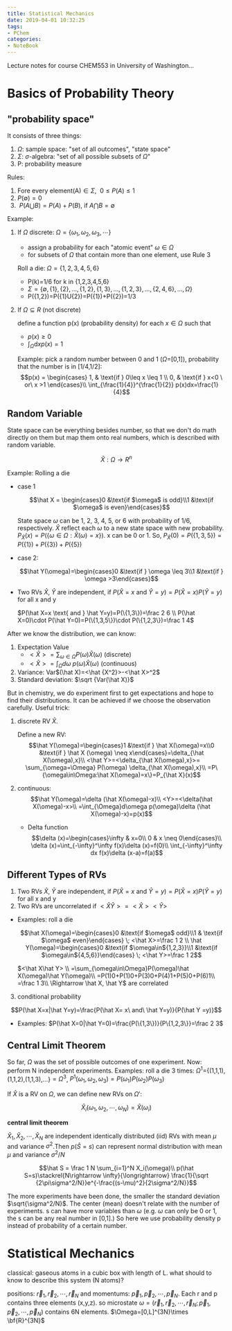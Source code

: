 ```yaml
---
title: Statistical Mechanics
date: 2019-04-01 10:32:25
tags:
- PChem
categories:
- NoteBook
---
```


Lecture notes for course CHEM553 in University of Washington...

 # Basics of Probability Theory

## "probability space" 

It consists of three things:
1. $\Omega$: sample space: "set of all outcomes", "state space"
2. $\Sigma$: $\sigma$-algebra: "set of all possible subsets of $\Omega$"
3. P: probability measure

Rules:
1. Fore every element(A)$\in \Sigma$, $\ 0\leq P(A) \leq 1$
2. $P(\emptyset)=0$
3. $\ P(A\bigcup B)=P(A)+P(B)$, if $A\bigcap B=\emptyset$

Example:
1. If $\Omega$ discrete: $\Omega=\lbrace \omega_1,\omega_2,\omega_3,\cdots\rbrace$
   - assign a probability for each "atomic event" $\omega \in \Omega$
   - for subsets of $\Omega$ that contain more than one element, use Rule 3

    Roll a die: $\Omega=\lbrace 1,2,3,4,5,6 \rbrace$
     - P(k)=1/6 for k in {1,2,3,4,5,6}
     - $\Sigma=\lbrace \emptyset,\{ 1 \},\{2\},...,\{1,2\},\{1,3\},...,\{1,2,3\},...,\{2,4,6\},...,\Omega \rbrace$
     - P({1,2})=P({1}U{2})=P({1})+P({2})=1/3

2. If $\Omega \subseteq R$ (not discrete)
   
   define a function p(x) (probability density) for each $x\in \Omega$ such that
   - $p(x) \geq 0$
   - $\int_\Omega \text{d}x p(x) = 1$
   
   Example: pick a random number between 0 and 1 ($\Omega$=[0,1]), probability that the number is in [1/4,1/2]:
   $$p(x) =
    \begin{cases}
    1,  & \text{if } 0\leq x \leq 1 \\
    0, & \text{if } x<0 \ or\ x >1
    \end{cases}\\
    \int_{\frac{1}{4}}^{\frac{1}{2}} p(x)dx=\frac{1}{4}$$
    
## Random Variable

State space can be everything besides number, so that we don't do math directly on them but map them onto real numbers, which is described with random variable. 

$$\hat X: \Omega \rightarrow R^n$$

Example: Rolling a die
  - case 1

    $$\hat X = \begin{cases}0 &\text{if $\omega$ is odd}\\1 &\text{if $\omega$ is even}\end{cases}$$

    State space $\omega$ can be 1, 2, 3, 4, 5, or 6 with probability of 1/6, respectively. $\hat X$ reflect each $\omega$ to a new state space with new probability. $P_{\hat X}(x)=P(\{\omega \in \Omega:\hat X(\omega)=x\})$. x can be 0 or 1. So, $P_{\hat X}(0)=P(\{1,3,5\})=P(\{1\})+P(\{3\})+P(\{5\})$

  - case 2:

    $$\hat Y(\omega)=\begin{cases}0 &\text{if } \omega \leq 3\\1 &\text{if } \omega >3\end{cases}$$

  - Two RVs $\hat X$, $\hat Y$ are independent, if $P(\hat X=x \text{ and } \hat Y=y)=P(\hat X=x)P(\hat Y=y)$ for all x and y
  
    $P(\hat X=x \text{ and } \hat Y=y)=P(\{1,3\})=\frac 2 6 \\
    P(\hat X=0)\cdot P(\hat Y=0)=P(\{1,3,5\})\cdot P(\{1,2,3\})=\frac 1 4$

After we know the distribution, we can know:
  1. Expectation Value
      - $<\hat X>=\sum_{\omega \in \Omega} P(\omega)\hat X(\omega)$ (discrete)
      - $<\hat X>=\int_\Omega d\omega\ p(\omega)\hat X(\omega)$ (continuous)
  2. Variance: Var$(\hat X)=<\hat {X^2}>-<\hat X>^2$
  3. Standard deviation: $\sqrt {Var(\hat X)}$

But in chemistry, we do experiment first to get expectations and hope to find their distributions. It can be achieved if we choose the observation carefully. Useful trick:

1. discrete RV $\hat X$. 
   
   Define a new RV: 
    $$\hat Y(\omega)=\begin{cases}1 &\text{if } \hat X(\omega)=x\\0 &\text{if } \hat X (\omega) \neq x\end{cases}=\delta_{\hat X(\omega),x}\\
<\hat Y>=<\delta_{\hat X(\omega),x}>= \sum_{\omega=\Omega} P(\omega) \delta_{\hat X(\omega),x}\\
=P\{\omega\in\Omega:\hat X(\omega)=x\}=P_{\hat X}(x)$$

2. continuous:
   $$\hat Y(\omega)=\delta (\hat X(\omega)-x)\\
   <Y>=<\delta(\hat X(\omega)-x>\\
   =\int_{\Omega}d\omega p(\omega)\delta (\hat X(\omega)-x)=p(x)$$

   - Delta function
    $$\delta (x)=\begin{cases}\infty & x=0\\ 0 & x \neq 0\end{cases}\\
    \delta (x)=\int_{-\infty}^\infty f(x)\delta (x)=f(0)\\
    \int_{-\infty}^\infty dx f(x)\delta (x-a)=f(a)$$

## Different Types of RVs

1. Two RVs $\hat X$, $\hat Y$ are independent, if $P(\hat X=x \text{ and } \hat Y=y)=P(\hat X=x)P(\hat Y=y)$ for all x and y
2. Two RVs are uncorrelated if $<\hat X\hat Y>=<\hat X><\hat Y>$

- Examples: roll a die

  $$\hat X(\omega)=\begin{cases}0 &\text{if $\omega$ odd}\\1 & \text{if $\omega$ even}\end{cases} \;  <\hat X>=\frac 1 2 \\
  \hat Y(\omega)=\begin{cases}0 &\text{if $\omega\in${1,2,3}}\\1 &\text{if $\omega\in${4,5,6}}\end{cases} \; <\hat Y>=\frac 1 2$$

  $<\hat X\hat Y> \\
  =\sum_{\omega\in\Omega}P(\omega)\hat X(\omega)\hat Y(\omega)\\
  =P(1)0+P(1)0+P(3)0+P(4)1+P(5)0+P(6)1\\
  =\frac 1 3\\
  \Rightarrow \hat X, \hat Y$  are correlated

3. conditional probability

$$P(\hat X=x|\hat Y=y)=\frac{P(\hat X= x\ and\ \hat Y=y)}{P(\hat Y =y)}$$

- Examples: $P(\hat X=0|\hat Y=0)=\frac{P(\{1,3\})}{P\{1,2,3\}}=\frac 2 3$

## Central Limit Theorem

So far, $\Omega$ was the set of possible outcomes of one experiment. Now: perform N independent experiments. Examples: roll a die 3 times: $\Omega^1=${(1,1,1),(1,1,2),(1,1,3),...}$=\Omega^3$, $P^1(\omega_1,\omega_2,\omega_3)=P(\omega_1)P(\omega_2)P(\omega_3)$

If $\hat X$ is a RV on $\Omega$, we can define new RVs on $\Omega '$:

$$\hat X_i (\omega_1,\omega_2,\cdots ,\omega_N)=\hat X(\omega_i) \tag{i=1,...,N}$$

**central limit theorem**

$\hat X_1,\hat X_2,\cdots ,\hat X_N$ are independent identically distributed (iid) RVs with mean $\mu$ and variance $\sigma^2$.Then $p(\hat S=s)$ can represent normal distribution with mean $\mu$ and variance $\sigma^2/N$

$$\hat S = \frac 1 N \sum_{i=1}^N X_i(\omega)\\
p(\hat S=s)\stackrel{N\rightarrow \infty}{\longrightarrow} \frac{1}{\sqrt {2\pi\sigma^2/N}}e^{-\frac{(s-\mu)^2}{2\sigma^2/N}}$$

The more experiments have been done, the smaller the standard deviation $\sqrt{\sigma^2/N}$. The center (mean) doesn't relate with the number of experiments. s can have more variables than $\omega$ (e.g. $\omega$ can only be 0 or 1, the s can be any real number in [0,1].) So here we use probability density p instead of probability of a certain number.

# Statistical Mechanics

classical: gaseous atoms in a cubic box with length of L. what should to know to describe this system (N atoms)? 

positions: $\vec r_1,\vec r_2,\cdots ,\vec r_N$ and momentums: $\vec p_1,\vec p_2,\cdots,\vec p_N$. Each r and p contains three elements (x,y,z). so microstate $\omega=(\vec r_1,\vec r_2,\cdots ,\vec r_N;\vec p_1,\vec p_2,\cdots,\vec p_N)$ contains 6N elements. $\Omega=[0,L]^{3N}\times \bf{R}^{3N}$